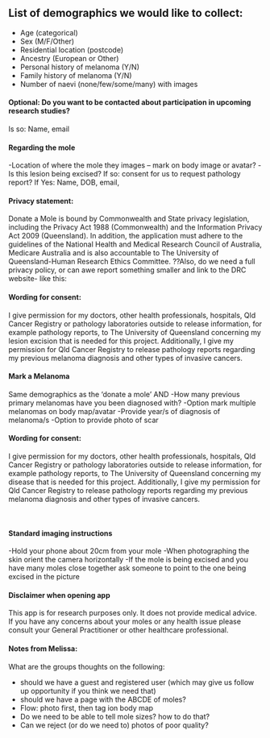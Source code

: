 ## List of demographics we would like to collect:
* Age (categorical)
* Sex (M/F/Other)
* Residential location (postcode)
* Ancestry (European or Other)
* Personal history of melanoma (Y/N)
* Family history of melanoma (Y/N)
* Number of naevi (none/few/some/many) with images
 
#### Optional: Do you want to be contacted about participation in upcoming research studies?
 Is so: Name, email

#### Regarding the mole
-Location of where the mole they images – mark on body image or avatar?
-Is this lesion being excised?
If so: consent for us to request pathology report?
 		If Yes: Name, DOB, email, 

#### Privacy statement:
Donate a Mole is bound by Commonwealth and State privacy legislation, including the Privacy Act 1988 (Commonwealth) and the Information Privacy Act 2009 (Queensland). In addition, the application must adhere to the guidelines of the National Health and Medical Research Council of Australia, Medicare Australia and is also accountable to The University of Queensland-Human Research Ethics Committee.
??Also, do we need a full privacy policy, or can awe report something smaller and link to the DRC website- like this:



#### Wording for consent:
I give permission for my doctors, other health professionals, hospitals, Qld Cancer Registry or pathology laboratories outside to release information, for example pathology reports, to The University of Queensland concerning my lesion excision that is needed for this project. Additionally, I give my permission for Qld Cancer Registry to release pathology reports regarding my previous melanoma diagnosis and other types of invasive cancers.

#### Mark a Melanoma
Same demographics as the ‘donate a mole’ AND
-How many previous primary melanomas have you been diagnosed with?
-Option mark multiple melanomas on body map/avatar
-Provide year/s of diagnosis of melanoma/s
-Option to provide photo of scar

#### Wording for consent:
I give permission for my doctors, other health professionals, hospitals, Qld Cancer Registry or pathology laboratories outside to release information, for example pathology reports, to The University of Queensland concerning my disease that is needed for this project. Additionally, I give my permission for Qld Cancer Registry to release pathology reports regarding my previous melanoma diagnosis and other types of invasive cancers.

 
#### Standard imaging instructions
-Hold your phone about 20cm from your mole
-When photographing the skin orient the camera horizontally
-If the mole is being excised and you have many moles close together ask someone to point to the one being excised in the picture

#### Disclaimer when opening app
This app is for research purposes only. It does not provide medical advice. If you have any concerns about your moles or any health issue please consult your General Practitioner or other healthcare professional.

#### Notes from Melissa:

What are the groups thoughts on the following:
* should we have a guest and registered user (which may give us follow up opportunity if you think we need that)
* should we have a page with the ABCDE of moles?
* Flow: photo first, then tag ion body map
* Do we need to be able to tell mole sizes? how to do that?
* Can we reject (or do we need to) photos of poor quality?



